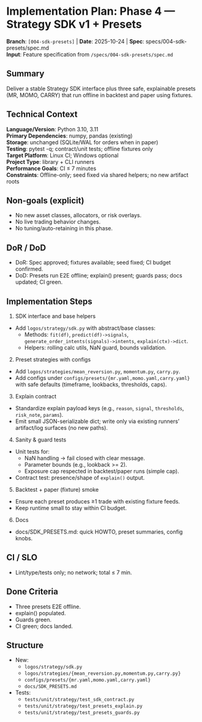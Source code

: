 # Implementation Plan: Phase 4 — Strategy SDK v1 + Presets

**Branch**: `[004-sdk-presets]` | **Date**: 2025-10-24 | **Spec**: specs/004-sdk-presets/spec.md  
**Input**: Feature specification from `/specs/004-sdk-presets/spec.md`

## Summary
Deliver a stable Strategy SDK interface plus three safe, explainable presets (MR, MOMO, CARRY) that run offline in backtest and paper using fixtures.

## Technical Context
**Language/Version**: Python 3.10, 3.11  
**Primary Dependencies**: numpy, pandas (existing)  
**Storage**: unchanged (SQLite/WAL for orders when in paper)  
**Testing**: pytest -q; contract/unit tests; offline fixtures only  
**Target Platform**: Linux CI; Windows optional  
**Project Type**: library + CLI runners  
**Performance Goals**: CI ≤ 7 minutes  
**Constraints**: Offline-only; seed fixed via shared helpers; no new artifact roots

## Non-goals (explicit)
- No new asset classes, allocators, or risk overlays.
- No live trading behavior changes.
- No tuning/auto-retaining in this phase.

## DoR / DoD
- DoR: Spec approved; fixtures available; seed fixed; CI budget confirmed.
- DoD: Presets run E2E offline; explain() present; guards pass; docs updated; CI green.

## Implementation Steps

1) SDK interface and base helpers
- Add `logos/strategy/sdk.py` with abstract/base classes:
  - Methods: `fit(df)`, `predict(df)->signals`, `generate_order_intents(signals)->intents`, `explain(ctx)->dict`.
  - Helpers: rolling calc utils, NaN guard, bounds validation.

2) Preset strategies with configs
- Add `logos/strategies/mean_reversion.py`, `momentum.py`, `carry.py`.
- Add configs under `configs/presets/{mr.yaml,momo.yaml,carry.yaml}` with safe defaults (timeframe, lookbacks, thresholds, caps).

3) Explain contract
- Standardize explain payload keys (e.g., `reason`, `signal`, `thresholds`, `risk_note`, `params`).
- Emit small JSON-serializable dict; write only via existing runners’ artifact/log surfaces (no new paths).

4) Sanity & guard tests
- Unit tests for:
  - NaN handling → fail closed with clear message.
  - Parameter bounds (e.g., lookback >= 2).
  - Exposure cap respected in backtest/paper runs (simple cap).
- Contract test: presence/shape of `explain()` output.

5) Backtest + paper (fixture) smoke
- Ensure each preset produces ≥1 trade with existing fixture feeds.
- Keep runtime small to stay within CI budget.

6) Docs
- docs/SDK_PRESETS.md: quick HOWTO, preset summaries, config knobs.

## CI / SLO
- Lint/type/tests only; no network; total ≤ 7 min.

## Done Criteria
- Three presets E2E offline.
- explain() populated.
- Guards green.
- CI green; docs landed.

## Structure
- New:
  - `logos/strategy/sdk.py`
  - `logos/strategies/{mean_reversion.py,momentum.py,carry.py}`
  - `configs/presets/{mr.yaml,momo.yaml,carry.yaml}`
  - `docs/SDK_PRESETS.md`
- Tests:
  - `tests/unit/strategy/test_sdk_contract.py`
  - `tests/unit/strategy/test_presets_explain.py`
  - `tests/unit/strategy/test_presets_guards.py`